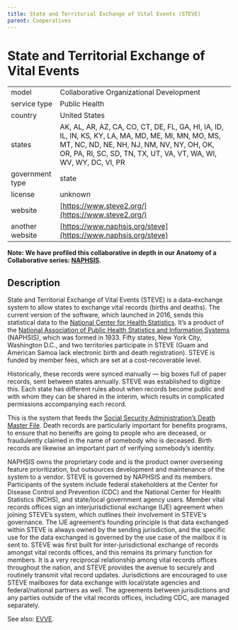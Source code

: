 ```yaml
---
title: State and Territorial Exchange of Vital Events (STEVE)
parent: Cooperatives
---
```


# State and Territorial Exchange of Vital Events

|                   |                                          |
|:------------------|:-----------------------------------------|
| model             | Collaborative Organizational Development
| service type      | Public Health
| country           | United States
| states            | AK, AL, AR, AZ, CA, CO, CT, DE, FL, GA, HI, IA, ID, IL, IN, KS, KY, LA, MA, MD, ME, MI, MN, MO, MS, MT, NC, ND, NE, NH, NJ, NM, NV, NY, OH, OK, OR, PA, RI, SC, SD, TN, TX, UT, VA, VT, WA, WI, WV, WY, DC, VI, PR
| government type   | state
| license           | unknown
| website           | [https://www.steve2.org/](https://www.steve2.org/)
| another website   | [https://www.naphsis.org/steve](https://www.naphsis.org/steve)

**Note: We have profiled this collaborative in depth in our Anatomy of a Collaborative series: [NAPHSIS](https://softwarecollaborative.org/publications/anatomy-of-a-collaborative/NAPHSIS.html).**

## Description
State and Territorial Exchange of Vital Events (STEVE) is a data-exchange system to allow states to exchange vital records (births and deaths). The current version of the software, which launched in 2016, sends this statistical data to the [National Center for Health Statistics](https://www.cdc.gov/nchs/). It’s a product of the [National Association of Public Health Statistics and Information Systems](https://www.naphsis.org) (NAPHSIS), which was formed in 1933. Fifty states, New York City, Washington D.C., and two territories participate in STEVE (Guam and American Samoa lack electronic birth and death registration). STEVE is funded by member fees, which are set at a cost-recoverable level.

Historically, these records were synced manually — big boxes full of paper records, sent between states annually. STEVE was established to digitize this. Each state has different rules about when records become public and with whom they can be shared in the interim, which results in complicated permissions accompanying each record.

This is the system that feeds the [Social Security Administration’s Death Master File](https://ladmf.ntis.gov/). Death records are particularly important for benefits programs, to ensure that no beneifts are going to people who are deceased, or fraudulently claimed in the name of somebody who is deceased. Birth records are likewise an important part of verifying somebody’s identity.

NAPHSIS owns the proprietary code and is the product owner overseeing feature prioritization, but outsources development and maintenance of the system to a vendor. STEVE is governed by NAPHSIS and its members. Participants of the system include federal stakeholders at the Center for Disease Control and Prevention (CDC) and the National Center for Health Statistics (NCHS), and state/local government agency users. Member vital records offices sign an interjurisdictional exchange (IJE) agreement when joining STEVE’s system, which outlines their involvement in STEVE's governance. The IJE agreement’s founding principle is that data exchanged within STEVE is always owned by the sending jurisdiction, and the specific use for the data exchanged is governed by the use case of the mailbox it is sent to. STEVE was first built for inter-jurisdictional exchange of records amongst vital records offices, and this remains its primary function for members. It is a very reciprocal relationship among vital records offices throughout the nation, and STEVE provides the avenue to securely and routinely transmit vital record updates. Jurisdictions are encouraged to use STEVE mailboxes for data exchange with local/state agencies and federal/national partners as well. The agreements between jurisdictions and any parties outside of the vital records offices, including CDC, are managed separately.

See also: [EVVE](eeve.html).
